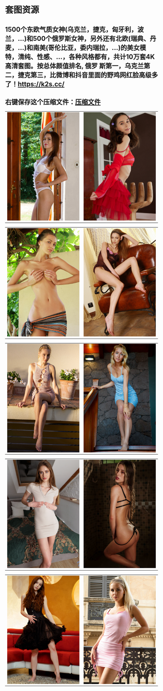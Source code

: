 # 套图资源
1500个东欧气质女神(乌克兰，捷克，匈牙利，波兰，...)和500个俄罗斯女神，另外还有北欧(瑞典、丹
麦，...)和南美(哥伦比亚，委内瑞拉，...)的美女模特，清纯、性感、...，各种风格都有，共计10万套4K高清套图。按总体颜值排名, 俄罗
斯第一，乌克兰第二，捷克第三，比微博和抖音里面的野鸡网红脸高级多了！https://k2s.cc/<br>
-----------------------------------------------------------------------------------
右键保存这个压缩文件：[压缩文件](https://github.com/anny106/ighost/blob/main/ImagesFolder/12.rar)<tr>
-----------------------------------------------------------------------------------
<table>
  <tr>
    <td><img src="https://github.com/anny106/ighost/blob/main/ImagesFolder/1.jpg" alt="Image 1"></td>
    <td><img src="https://github.com/anny106/ighost/blob/main/ImagesFolder/15.jpg" alt="Image 2"></td>
  </tr>
</table>
<table>
  <tr>
    <td><img src="https://github.com/anny106/ighost/blob/main/ImagesFolder/3.jpg" alt="Image 1"></td>
    <td><img src="https://github.com/anny106/ighost/blob/main/ImagesFolder/4.jpg" alt="Image 2"></td>
  </tr>
</table>
<table>
  <tr>
    <td><img src="https://github.com/anny106/ighost/blob/main/ImagesFolder/13.jpg" alt="Image 1"></td>
    <td><img src="https://github.com/anny106/ighost/blob/main/ImagesFolder/14.jpg" alt="Image 2"></td>
  </tr>
</table>
<table>
  <tr>
    <td><img src="https://github.com/anny106/ighost/blob/main/ImagesFolder/12.jpg" alt="Image 1"></td>
    <td><img src="https://github.com/anny106/ighost/blob/main/ImagesFolder/7.jpg" alt="Image 2"></td>
  </tr>
</table>
<table>
  <tr>
    <td><img src="https://github.com/anny106/ighost/blob/main/ImagesFolder/17.jpg" alt="Image 1"></td>
    <td><img src="https://github.com/anny106/ighost/blob/main/ImagesFolder/19.jpg" alt="Image 2"></td>
  </tr>
</table>















